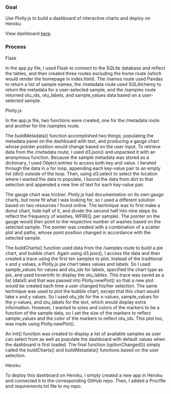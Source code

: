 ### Goal
Use Plotly.js to build a dashboard of interactive charts and deploy on Heroku.

View dashboard [here](https://surabhisood-b3.herokuapp.com/).

### Process
Flask

In the app.py file, I used Flask to connect to the SQLite database and reflect the tables, and then created three routes excluding the home route (which would render the homepage in index.html). The /names route used Pandas to return a list of sample names, the /metadata route used SQLAlchemy to return the metadata for a user-selected sample, and the /samples route returned otu_ids, otu_labels, and sample_values data based on a user-selected sample.

Plotly.js

In the app.js file, two functions were created, one for the /metadata route and another for the /samples route.

The buildMetadata() function accomplished two things; populating the metadata panel on the dashboard with text, and producing a gauge chart whose pointer position would change based on the user input. To retrieve data from the /metadata route, I used d3.json() and unpacked it with an anonymous function. Because the sample metadata was stored as a dictionary, I used Object.entries to access both key and value. I iterated through the data in a for loop, appending each key-value pair to an empty list (dict) outside of the loop. Then, using d3.select to select the location where I wanted the data to populate, I bound the data from dict to that selection and appended a new line of text for each key-value pair.



The gauge chart was trickier. Plotly.js had documentation on its own gauge charts, but none fit what I was looking for, so I used a different solution based on two resources I found online. The technique was to first make a donut chart, hide half of it, and divide the second half into nine steps (to reflect the frequency of washes, WFREQ, per sample). The pointer on the gauge would then point to the respective number of washes based on the selected sample. The pointer was created with a combination of a scatter plot and paths, whose point position changed in accordance with the selected sample.

The buildCharts() function used data from the /samples route to build a pie chart, and bubble chart. Again using d3.json(), I access the data and then created a trace using the first ten samples to plot. Instead of the traditional x and y values, a Plotly.js pie chart takes values and labels. So I used sample_values for values and otu_ids for labels, specified the chart type as pie, and used hoverinfo to display the otu_lables. This trace was saved as a list (data1) and that was passed into Plotly.newPlot() so that a new plot would be created each time a user changed his/her selection. The same technique was used to plot the bubble chart, except that this chart would take x and y values. So I used otu_ids for the x-values, sample_values for the y-values, and otu_labels for the text, which would display extra information. However, I wanted to sizes and colors of the markers to be a function of the sample data, so I set the size of the markers to reflect sample_values and the color of the markers to reflect otu_ids. This plot too, was made using Plotly.newPlot().



An init() function was created to display a list of available samples as user can select from as well as populate the dashboard with default values when the dashboard is first loaded. The final function (optionChanged()) simply called the buildCharts() and buildMetadata() functions based on the user selection.

Heroku

To deploy this dashboard on Heroku, I simply created a new app in Heroku and connected it to the corresponding GitHub repo. Then, I added a Procfile and requirements.txt file to my repo.